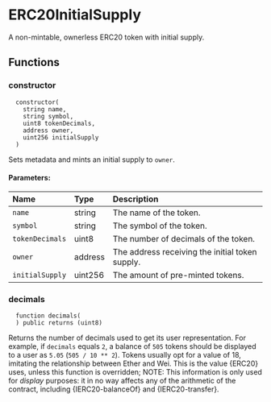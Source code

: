 # ERC20InitialSupply

A non-mintable, ownerless ERC20 token with initial supply.

## Functions

### constructor

```solidity
  constructor(
    string name,
    string symbol,
    uint8 tokenDecimals,
    address owner,
    uint256 initialSupply
  )
```

Sets metadata and mints an initial supply to `owner`.

#### Parameters:

| Name            | Type    | Description                                     |
| :-------------- | :------ | :---------------------------------------------- |
| `name`          | string  | The name of the token.                          |
| `symbol`        | string  | The symbol of the token.                        |
| `tokenDecimals` | uint8   | The number of decimals of the token.            |
| `owner`         | address | The address receiving the initial token supply. |
| `initialSupply` | uint256 | The amount of pre-minted tokens.                |

### decimals

```solidity
  function decimals(
  ) public returns (uint8)
```

Returns the number of decimals used to get its user representation.
For example, if `decimals` equals `2`, a balance of `505` tokens should
be displayed to a user as `5.05` (`505 / 10 ** 2`).
Tokens usually opt for a value of 18, imitating the relationship between
Ether and Wei. This is the value {ERC20} uses, unless this function is
overridden;
NOTE: This information is only used for _display_ purposes: it in
no way affects any of the arithmetic of the contract, including
{IERC20-balanceOf} and {IERC20-transfer}.
